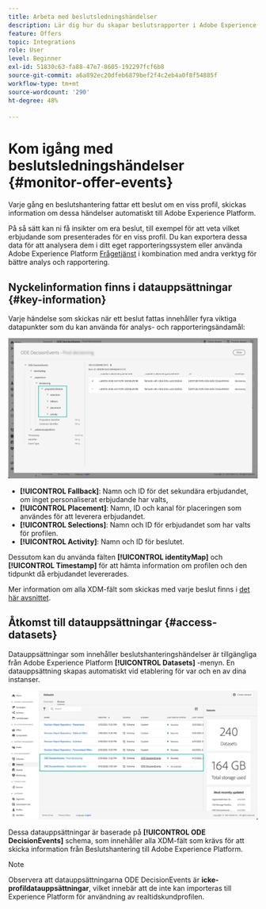 ```yaml
---
title: Arbeta med beslutsledningshändelser
description: Lär dig hur du skapar beslutsrapporter i Adobe Experience Platform.
feature: Offers
topic: Integrations
role: User
level: Beginner
exl-id: 51830c63-fa88-47e7-8605-192297fcf6b8
source-git-commit: a6a892ec20dfeb6879bef2f4c2eb4a0f8f54885f
workflow-type: tm+mt
source-wordcount: '290'
ht-degree: 48%

---
```


# Kom igång med beslutsledningshändelser {#monitor-offer-events}

Varje gång en beslutshantering fattar ett beslut om en viss profil, skickas information om dessa händelser automatiskt till Adobe Experience Platform.

På så sätt kan ni få insikter om era beslut, till exempel för att veta vilket erbjudande som presenterades för en viss profil. Du kan exportera dessa data för att analysera dem i ditt eget rapporteringssystem eller använda Adobe Experience Platform [Frågetjänst](https://experienceleague.adobe.com/docs/experience-platform/query/home.html?lang=sv) i kombination med andra verktyg för bättre analys och rapportering.

## Nyckelinformation finns i datauppsättningar {#key-information}

Varje händelse som skickas när ett beslut fattas innehåller fyra viktiga datapunkter som du kan använda för analys- och rapporteringsändamål:

![](../assets/events-dataset-preview.png)

* **[!UICONTROL Fallback]**: Namn och ID för det sekundära erbjudandet, om inget personaliserat erbjudande har valts,
* **[!UICONTROL Placement]**: Namn, ID och kanal för placeringen som användes för att leverera erbjudandet.
* **[!UICONTROL Selections]**: Namn och ID för erbjudandet som har valts för profilen.
* **[!UICONTROL Activity]**: Namn och ID för beslutet.

Dessutom kan du använda fälten **[!UICONTROL identityMap]** och **[!UICONTROL Timestamp]** för att hämta information om profilen och den tidpunkt då erbjudandet levererades.

Mer information om alla XDM-fält som skickas med varje beslut finns i [det här avsnittet](xdm-fields.md).

## Åtkomst till datauppsättningar {#access-datasets}

Datauppsättningar som innehåller beslutshanteringshändelser är tillgängliga från Adobe Experience Platform **[!UICONTROL Datasets]** -menyn. En datauppsättning skapas automatiskt vid etablering för var och en av dina instanser.

![](../assets/events-datasets-list.png)

Dessa datauppsättningar är baserade på **[!UICONTROL ODE DecisionEvents]** schema, som innehåller alla XDM-fält som krävs för att skicka information från Beslutshantering till Adobe Experience Platform.

>[!NOTE]
>
>Observera att datauppsättningarna ODE DecisionEvents är **icke-profildatauppsättningar**, vilket innebär att de inte kan importeras till Experience Platform för användning av realtidskundprofilen.
